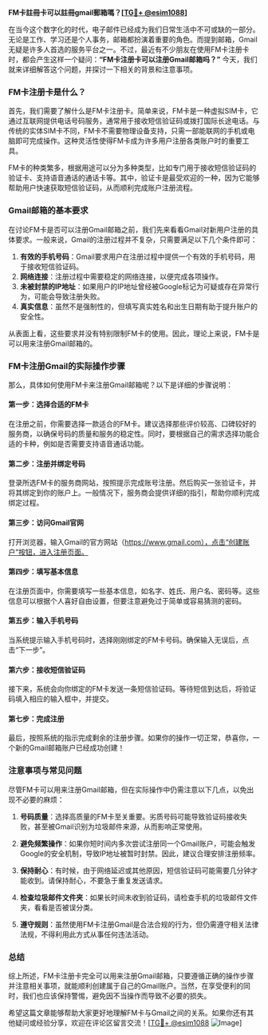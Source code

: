 **FM卡註冊卡可以註冊gmail郵箱嗎？[[TG💪+ @esim1088](https://t.me/s/esim1088)]**

在当今这个数字化的时代，电子邮件已经成为我们日常生活中不可或缺的一部分。无论是工作、学习还是个人事务，邮箱都扮演着重要的角色。而提到邮箱，Gmail无疑是许多人首选的服务平台之一。不过，最近有不少朋友在使用FM卡注册卡时，都会产生这样一个疑问：**“FM卡注册卡可以注册Gmail邮箱吗？”** 今天，我们就来详细解答这个问题，并探讨一下相关的背景和注意事项。

### FM卡注册卡是什么？

首先，我们需要了解什么是FM卡注册卡。简单来说，FM卡是一种虚拟SIM卡，它通过互联网提供电话号码服务，通常用于接收短信验证码或拨打国际长途电话。与传统的实体SIM卡不同，FM卡不需要物理设备支持，只需一部能联网的手机或电脑即可完成操作。这种灵活性使得FM卡成为许多用户注册各类账户时的重要工具。

FM卡的种类繁多，根据用途可以分为多种类型，比如专门用于接收短信验证码的验证卡、支持语音通话的通话卡等。其中，验证卡是最受欢迎的一种，因为它能够帮助用户快速获取短信验证码，从而顺利完成账户注册流程。

### Gmail邮箱的基本要求

在讨论FM卡是否可以注册Gmail邮箱之前，我们先来看看Gmail对新用户注册的具体要求。一般来说，Gmail的注册过程并不复杂，只需要满足以下几个条件即可：

1. **有效的手机号码**：Gmail要求用户在注册过程中提供一个有效的手机号码，用于接收短信验证码。
2. **网络连接**：注册过程中需要稳定的网络连接，以便完成各项操作。
3. **未被封禁的IP地址**：如果用户的IP地址曾经被Google标记为可疑或存在异常行为，可能会导致注册失败。
4. **真实信息**：虽然不是强制性的，但填写真实姓名和出生日期有助于提升账户的安全性。

从表面上看，这些要求并没有特别限制FM卡的使用。因此，理论上来说，FM卡是可以用来注册Gmail邮箱的。

### FM卡注册Gmail的实际操作步骤

那么，具体如何使用FM卡来注册Gmail邮箱呢？以下是详细的步骤说明：

#### 第一步：选择合适的FM卡
在注册之前，你需要选择一款适合的FM卡。建议选择那些评价较高、口碑较好的服务商，以确保号码的质量和服务的稳定性。同时，要根据自己的需求选择功能合适的卡种，例如是否需要支持语音通话功能。

#### 第二步：注册并绑定号码
登录所选FM卡的服务商网站，按照提示完成账号注册。然后购买一张验证卡，并将其绑定到你的账户上。一般情况下，服务商会提供详细的指引，帮助你顺利完成绑定过程。

#### 第三步：访问Gmail官网
打开浏览器，输入Gmail的官方网站（https://www.gmail.com），点击“创建账户”按钮，进入注册页面。

#### 第四步：填写基本信息
在注册页面中，你需要填写一些基本信息，如名字、姓氏、用户名、密码等。这些信息可以根据个人喜好自由设置，但要注意避免过于简单或容易猜测的密码。

#### 第五步：输入手机号码
当系统提示输入手机号码时，选择刚刚绑定的FM卡号码。确保输入无误后，点击“下一步”。

#### 第六步：接收短信验证码
接下来，系统会向你绑定的FM卡发送一条短信验证码。等待短信到达后，将验证码填入相应的输入框中，并提交。

#### 第七步：完成注册
最后，按照系统的指示完成剩余的注册步骤。如果你的操作一切正常，恭喜你，一个新的Gmail邮箱账户已经成功创建！

### 注意事项与常见问题

尽管FM卡可以用来注册Gmail邮箱，但在实际操作中仍需注意以下几点，以免出现不必要的麻烦：

1. **号码质量**：选择高质量的FM卡至关重要。劣质号码可能导致验证码接收失败，甚至被Gmail识别为垃圾邮件来源，从而影响正常使用。
   
2. **避免频繁操作**：如果你短时间内多次尝试注册同一个Gmail账户，可能会触发Google的安全机制，导致IP地址被暂时封禁。因此，建议合理安排注册频率。

3. **保持耐心**：有时候，由于网络延迟或其他原因，短信验证码可能需要几分钟才能收到。请保持耐心，不要急于重复发送请求。

4. **检查垃圾邮件文件夹**：如果长时间未收到验证码，请检查手机的垃圾邮件文件夹，看看是否被误分类。

5. **遵守规则**：虽然使用FM卡注册Gmail是合法合规的行为，但仍需遵守相关法律法规，不得利用此方式从事任何违法活动。

### 总结

综上所述，FM卡注册卡完全可以用来注册Gmail邮箱，只要遵循正确的操作步骤并注意相关事项，就能顺利创建属于自己的Gmail账户。当然，在享受便利的同时，我们也应该保持警惕，避免因不当操作而导致不必要的损失。

希望这篇文章能够帮助大家更好地理解FM卡与Gmail之间的关系。如果你还有其他疑问或经验分享，欢迎在评论区留言交流！[[TG💪+ @esim1088](https://t.me/s/esim1088) ![Image](https://i.postimg.cc/4NQfJmqS/Snipaste-2025-05-13-00-14-12.png)]